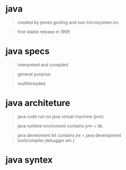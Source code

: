 # java
>created by jemes gosling and sun microsystem.inc 

>first stable release in 1995


# java specs
>interpreted and compiled 

>general purpose 

>multithreaded

# java architeture
>java code run on java virtual machine (jvm)

>java runtime enviroment contains jvm + lib.

>java develoment kit contains jre + java development tool(compiler,debugger etc.)

# java syntex
